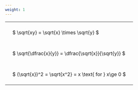 ```yaml
---
weight: 1
---
```


<style type="text/css">
#T_a0d0e th.col_heading {
  text-align: left;
  font-size: 1em;
}
#T_a0d0e td {
  text-align: left;
  font-size: 1em;
  padding: 1.5em;
}
</style>
<table id="T_a0d0e">
  <thead>
  </thead>
  <tbody>
    <tr>
      <td id="T_a0d0e_row0_col0" class="data row0 col0" >$ \sqrt{xy} = \sqrt{x} \times \sqrt{y} $</td>
    </tr>
    <tr>
      <td id="T_a0d0e_row1_col0" class="data row1 col0" >$ \sqrt{\dfrac{x}{y}} = \dfrac{\sqrt{x}}{\sqrt{y}} $</td>
    </tr>
    <tr>
      <td id="T_a0d0e_row2_col0" class="data row2 col0" >$ (\sqrt{x})^2 = \sqrt{x^2} = x \text{ for } x\ge 0 $</td>
    </tr>
  </tbody>
</table>
